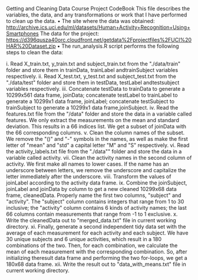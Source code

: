 Getting and Cleaning Data Course Project CodeBook
This file describes the variables, the data, and any transformations or work that I have performed to clean up the data.
•	The site where the data was obtained:
http://archive.ics.uci.edu/ml/datasets/Human+Activity+Recognition+Using+Smartphones
The data for the project:
https://d396qusza40orc.cloudfront.net/getdata%2Fprojectfiles%2FUCI%20HAR%20Dataset.zip
•	The run_analysis.R script performs the following steps to clean the data:

i.	Read X_train.txt, y_train.txt and subject_train.txt from the "./data/train" folder and store them in trainData, trainLabel andtrainSubject variables respectively.
ii.	Read X_test.txt, y_test.txt and subject_test.txt from the "./data/test" folder and store them in testData, testLabel andtestsubject variables respectively.
iii.	Concatenate testData to trainData to generate a 10299x561 data frame, joinData; concatenate testLabel to trainLabel to generate a 10299x1 data frame, joinLabel; concatenate testSubject to trainSubject to generate a 10299x1 data frame,joinSubject.
iv.	Read the features.txt file from the "/data" folder and store the data in a variable called features. We only extract the measurements on the mean and standard deviation. This results in a 66 indices list. We get a subset of joinData with the 66 corresponding columns.
v.	Clean the column names of the subset. We remove the "()" and "-" symbols in the names, as well as make the first letter of "mean" and "std" a capital letter "M" and "S" respectively.
vi.	Read the activity_labels.txt file from the "./data"" folder and store the data in a variable called activity.
vii.	Clean the activity names in the second column of activity. We first make all names to lower cases. If the name has an underscore between letters, we remove the underscore and capitalize the letter immediately after the underscore.
viii.	Transform the values of joinLabel according to the activity data frame.
ix.	Combine the joinSubject, joinLabel and joinData by column to get a new cleaned 10299x68 data frame, cleanedData. Properly name the first two columns, "subject" and "activity". The "subject" column contains integers that range from 1 to 30 inclusive; the "activity" column contains 6 kinds of activity names; the last 66 columns contain measurements that range from -1 to 1 exclusive.
x.	Write the cleanedData out to "merged_data.txt" file in current working directory.
xi.	Finally, generate a second independent tidy data set with the average of each measurement for each activity and each subject. We have 30 unique subjects and 6 unique activities, which result in a 180 combinations of the two. Then, for each combination, we calculate the mean of each measurement with the corresponding combination. So, after initializing theresult data frame and performing the two for-loops, we get a 180x68 data frame.
xii.	Write the result out to "data_with_means.txt" file in current working directory.

